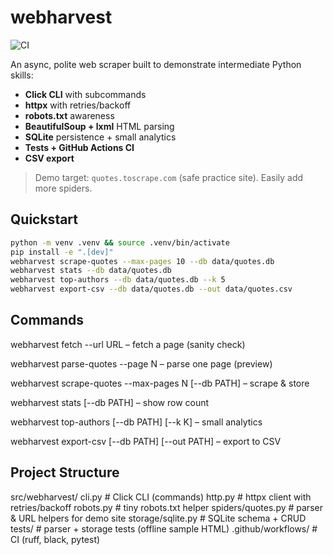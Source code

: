 
# webharvest

![CI](https://github.com/Hbollas/webharvest/actions/workflows/ci.yml/badge.svg)

An async, polite web scraper built to demonstrate intermediate Python skills:
- **Click CLI** with subcommands
- **httpx** with retries/backoff
- **robots.txt** awareness
- **BeautifulSoup + lxml** HTML parsing
- **SQLite** persistence + small analytics
- **Tests + GitHub Actions CI**
- **CSV export**

> Demo target: `quotes.toscrape.com` (safe practice site). Easily add more spiders.

## Quickstart
```bash
python -m venv .venv && source .venv/bin/activate
pip install -e ".[dev]"
webharvest scrape-quotes --max-pages 10 --db data/quotes.db
webharvest stats --db data/quotes.db
webharvest top-authors --db data/quotes.db --k 5
webharvest export-csv --db data/quotes.db --out data/quotes.csv
```
## Commands
webharvest fetch --url URL – fetch a page (sanity check)

webharvest parse-quotes --page N – parse one page (preview)

webharvest scrape-quotes --max-pages N [--db PATH] – scrape & store

webharvest stats [--db PATH] – show row count

webharvest top-authors [--db PATH] [--k K] – small analytics

webharvest export-csv [--db PATH] [--out PATH] – export to CSV

## Project Structure
src/webharvest/
  cli.py              # Click CLI (commands)
  http.py             # httpx client with retries/backoff
  robots.py           # tiny robots.txt helper
  spiders/quotes.py   # parser & URL helpers for demo site
  storage/sqlite.py   # SQLite schema + CRUD
tests/                # parser + storage tests (offline sample HTML)
.github/workflows/    # CI (ruff, black, pytest)
